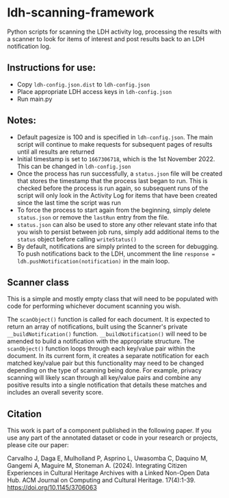 # ldh-scanning-framework
Python scripts for scanning the LDH activity log, processing the results with a scanner to look for items of interest and post results back to an LDH notification log.

## Instructions for use:
- Copy `ldh-config.json.dist` to `ldh-config.json`
- Place appropriate LDH access keys in `ldh-config.json`
- Run main.py

## Notes:
- Default pagesize is 100 and is specified in `ldh-config.json`. The main script
will continue to make requests for subsequent pages of results until all 
results are returned
- Initial timestamp is set to `1667306718`, which is the 1st November 2022. This
can be changed in `ldh-config.json`
- Once the process has run successfully, a `status.json` file will 
be created that stores the timestamp that the process last began to run. 
This is checked before the process is run again, so subsequent runs of 
the script will only look in the Activity Log for items that have 
been created since the last time the script was run
- To force the process to start again from the beginning, simply 
delete `status.json` or remove the `lastRun` entry from the file.
- `status.json` can also be used to store any other relevant state info that 
you wish to persist between job runs, simply add additional items to the 
`status` object before calling `writeStatus()`
- By default, notifications are simply printed to the screen for debugging. 
To push notifications back to the LDH, uncomment the line
`response = ldh.pushNotification(notification)` in the main loop.

## Scanner class
This is a simple and mostly empty class that will need to be populated with 
code for performing whichever document scanning you wish.

The `scanObject()` function is called for each document. It is expected to return 
an array of notifications, built using the Scanner's 
private `__buildNotification()` function. `__buildNotification()` will need
to be amended to build a notification with the appropriate structure.
The `scanObject()` function loops through each key/value 
pair within the document. In its current form, it creates a separate 
notification for each matched key/value pair but this functionality may need to
be changed depending on the type of scanning being done. For example, 
privacy scanning will likely scan through all key/value pairs and combine 
any positive results into a single notification that details these matches 
and includes an overall severity score.

## Citation

This work is part of a component published in the following paper. If you use any part of the annotated dataset or code in your research or projects, please cite our paper:

Carvalho J, Daga E, Mulholland P, Asprino L, Uwasomba C, Daquino M, Gangemi A, Maguire M, Stoneman A. (2024). Integrating Citizen Experiences in Cultural Heritage Archives with a Linked Non-Open Data Hub. ACM Journal on Computing and Cultural Heritage. 17(4):1-39. https://doi.org/10.1145/3706063
